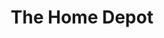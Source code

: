 ---
title: "The Home Depot"
url: /greensboro/the-home-depot-west-wendover-avenue/
shop: doityourself
---